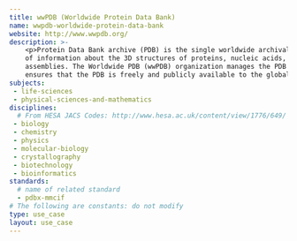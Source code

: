 ```yaml
---
title: wwPDB (Worldwide Protein Data Bank)
name: wwpdb-worldwide-protein-data-bank
website: http://www.wwpdb.org/
description: >-
    <p>Protein Data Bank archive (PDB) is the single worldwide archival repository 
    of information about the 3D structures of proteins, nucleic acids, and complex 
    assemblies. The Worldwide PDB (wwPDB) organization manages the PDB archive and 
    ensures that the PDB is freely and publicly available to the global community.</p>
subjects:
 - life-sciences
 - physical-sciences-and-mathematics
disciplines:
  # From HESA JACS Codes: http://www.hesa.ac.uk/content/view/1776/649/
 - biology
 - chemistry
 - physics
 - molecular-biology
 - crystallography
 - biotechnology
 - bioinformatics
standards:
  # name of related standard
  - pdbx-mmcif
# The following are constants: do not modify
type: use_case
layout: use_case
---
```

